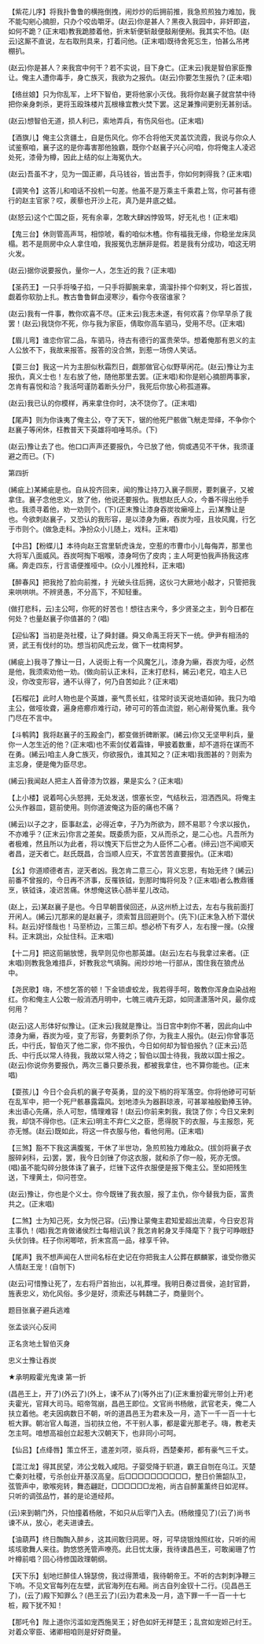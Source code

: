 <!-- { "loadSidebar": true } -->
【紫花儿序】将我扑鲁鲁的横拖倒拽，闹炒炒的后拥前推，我急煎煎独力难加，我不能勾剜心摘胆，只办个咬齿嚼牙。(赵云)你是甚人？黑夜入我园中，非奸即盗，如何不跪？(正末唱)教我跪膝着他，折末斩便斩敲便敲剐便剐。我其实不怕。(赵云)这厮不直说，左右取刑具来，打着问他。(正末唱)既待舍死忘生，怕甚么吊拷棚扒。

(赵云)你是甚人？来我宫中何干？若不实说，目下身亡。(正末云)我是智伯家臣豫让。俺主人遭你毒手，身亡族灭，我欲为之报仇。(赵云)你要怎生报仇？(正未唱)

【络丝娘】只为你乱军，上坏下智伯，更将他家小灭伐。我将你赵襄子就宫禁中待把你亲身刺杀，更将玉殴珠楼片瓦根椽宜教火焚下罢。这足兼豫间更别无甚别话。

(赵云)想智伯无道，损人利已，索地弄兵，有伤风俗也。(正末唱)

【酒旗儿】俺主公贪疆土，自是伤风化。你不合将他天灵盖饮流霞，我说与你众人试鉴察咱，襄子这的是你毒害那他独霸，既你个赵襄子兴心问咱，你将俺主人凌迟处死，漆骨为樽，因此上结的似上海冤仇大。

(赵云)吾虽不才，见为一国正卿，兵马钱谷，皆出吾手，你如何刺得我？(正末唱)

【调笑令】这答儿和咱话不投机一句差。他虽不是万乘主千乘君上驾，你可甚有德行的赵主官家？哎，蒺藜也开沙上花，真乃是井底之蛙。

(赵怒云)这个亡国之臣，死有余辜，怎敢大肆凶悖毁骂，好无礼也！(正末唱)

【鬼三台】休则管高声骂，相惊唬，看的咱似木楂。你有福我无缘，你稳坐龙床凤榻。若不是厕房中众人拿住咱，我报冤仇志酬非是假。若是我有分成功，咱这无明火发。

(赵云)据你说要报仇，量你一人，怎生近的我？(正末唱)

【圣药王】一只手将嗓子掐，一只手将脚腕来拿，滴溜扑摔个仰剌叉，将匕首拔，觑着你软肋上扎。教古鲁鲁鲜血浸寒沙，看你今夜宿谁家？

(赵云)我有一件事，教你欢喜不尽。(正末云)我志未遂，有何欢喜？你早早杀了我罢！(赵云)我饶你不死，你与我为家臣，倩取你高车驷马，受用不尽。(正末唱)

【眉儿弯】谁恋你官二品，车驷马，待古有德行的富贵荣华。想着俺那有恩义的主人公放不下，我故来报答。报答的没合煞，到惹一场傍人笑话。

【耍三台】我这一片为主胆似秋霜烈日，觑那做官心似野草闲花。(赵云)豫让为主报仇，真义士也！左右放了他，随他那里去罢。(正末唱)和你是剜心摘胆两事家，怎肯有喜悦和洽？我活呵谨防着断头分尸，我死后你放心称孤道寡。

(赵云)我已认的你模样，再来拿住你时，决不饶你了。(正末唱)

【尾声】则为你诛夷了俺主公，夺了天下，锯的他死尸骸做飞觥走斝绎，不争你个赵襄子等闲休，枉教普天下英雄将咱唾骂杀。(下)

(赵云)豫让去了也。他口口声声还要报仇，今已放了他，倘或遇见不干休，我须谨避之而已。(下)

第四折

(絺疵上)某絺疵是也。自从投齐回来，闻的豫让持刀入襄子厕房，要刺襄子，又被拿住。襄子念他忠义，放了他，他说还要报仇。我想赵氏人众，今番不得出他手也。我须寻着他，劝一劝则个。(下)(正末豫让漆身吞炭妆癞哑上，云)某豫让是也。今欲刺赵襄子，又恐认的我形容，是以漆身为癞，吞炭为哑，且妆风魔，行乞于市则个。(做急走科。净扮众小儿随上，戏科。正末唱)

【中吕】【粉蝶儿】本待向赵王宫里斩虎诛龙，空惹的市曹巾小儿每侮弄，那里也大将军八面威风。吞炭呵掏下咽喉，漆身呵伤了皮肉；主人呵更怕我声扬我这疼痛。奔走四东，行言语便推哑中。(众小儿推抢科，正末唱)

【醉春风】把我抢了脸向前推，扌光破头往后拥，这伙刁大厥地小敲才，只管把我来哄哄哄。不辨贤愚，不分高下，不知轻重。

(做打悲科，云)主公呵，你死的好苦也！想往古来今，多少贤圣之主，到今日都在何处？也量赵襄子你值甚的？(唱)

【迎仙客】当初是尧社稷，让了舜封疆。舜又命禹王将天下一统。伊尹有相汤的贤，武王有伐纣的功。想当初风虎云龙，做下一枕南柯梦。

(絺疵上)我寻了豫让一日，人说街上有一个风魔乞儿，漆身为癞，吞炭为哑，必然是他，我须索劝他一劝。(做向前认正末科，正末打悲科，絺云)老兄，咱主人已没，你改变形容，通不认得了，何乃自苦如此？(正末唱)

【石榴花】此时人物也是个英雄，豪气贯长虹，往常时谈天说地语如钟。我只为咱主公，做哑妆聋，遍身疮癤疖难行动，碜可可的答血流盥，剜心剐骨冤仇重。我今门尽在不言中。

【斗鹌鹑】我将赵襄子的玉殿金门，都变做折碑断冢。(絺云)你又无坚甲利兵，量你一人怎生近的他？(正末唱)也不索剑仗着霜锋，甲披着数重，却不道将在谋而不在勇。(絺云)咱主人身亡族灭，你欲报仇，谁其知之？(正末唱)我图甚的？则索为主忘身，便是俺为臣尽忠。

(絺云)我闻赵人把主人首骨漆为饮器，果是实么？(正末唱)

【上小楼】说着呵心头怒拥，无处发送，恨塞长空，气结秋云，泪洒西风。将俺主公头作器皿，筵前使用。则你道波俺这为臣的痛也不痛？

(絺云)以子之才，臣事赵孟，必得近幸，子乃为所欲为，顾不易耶？今求以报仇，不亦难乎？(正末云)你言之差矣。既委质为臣，又从而杀之，是二心也。凡吾所为者极难，然且所以为此者，将以愧天下后世之为人臣怀二心者。(缔云)岂不闻顺天者昌，逆天者亡。赵氏既昌，合当顺人应天，不宜苦苦直要报仇。(正末唱)

【幺】你道顺德者吉，逆天者凶。我怎肯二意三心，背义忘恩，有始无终？(絺云)前番不曾报的，今日再不济事，反罹铁钺，到那时悔将何及？(正末唱)者么教鼎镬烹，铁钺诛，凌迟苦痛。休想俺这铁心肠半星儿改动。

(赵上，云)某赵襄子是也。今日早朝晋侯回还，从这州桥上过去，左右与我前面打开闲人。(絺云)兀那来的是赵襄子，须索暂且回避则个。(先下)(正末急入桥下潜伏科。赵云)好怪哉也！马至桥边，三策三却。想必桥下有歹人，左右搜一搜。(众搜科。正末跳出，众扯住科。正末唱)

【十二月】把这荝鎆放憁，我早则见你也那英雄。(赵云)左右与我拿过来者。(正末唱)则教我急难措乒，奸教我忿气填胸。闹炒炒地一行部从，围住我在狼虎丛中。

【尧民歌】嗨，不想乞答的顿！下金锁虐蛟龙，我若得手呵，敢教你浑身血染战袍红。你和俺主人公敢一般消洒月明中，七魄三魂卉无踪，如同潇潇落叶风，最你成何用？

(赵云)这人形体好似豫让。(正末云)我就是豫让。当日宫中刺你不著，因此向山中漆身为癞，吞炭为哑，变了形容，务要刺杀了你，为我主人报仇。(赵云)你曾事范氏，中行氏，智伯灭了他二家，你不报仇，今日如何却为智伯报仇？(正末云)范氏、中行氏以常人待我，我故以常人待之；智伯以国士待我，我故以国士报之。(赵云)你说你务要报仇，两次三番只要杀我，都被我拿住，也不算你能也。(正末唱)

【耍孩儿】今日个会兵机的襄子夸英勇，显的没下梢的将军落空。你将他碜可可斩在乱军中，把一个死尸骸暴露霜风。划地漆头为器斟琼液，可甚翠袖殷勤捧玉钟。未出语心先痛，杀人可恕，情理难容！(赵云)你前来刺我，我饶了你；今日又来刺我，却饶不得你也。(正末云)明主不弃仁义之臣，愿得脱下的衣服，与主报怨，死亦无憾。(赵云)既如此，将这一件衣服与他，看他何用。(正末唱)

【三煞】豁不下我这满腹冤，干休了半世功，急煎煎独力难敌众。(拔剑将襄子衣服碎剁科，云)罢，罢，我今日剑锉了你这衣服，就和杀了你一般，死亦无恨。(唱)虽不能勾碎分肢体诛了襄子，烂锉下这件衣服便是报下俺主公。至如把残生送，下埋黄土，仰问苍空。

(赵云)豫让，你也是个义士。你今既锉了我衣服，报了主仇，你今替我为臣，富贵共之。(正末唱)

【二煞】士为知己死，女为悦己容。(云)豫让蒙俺主君知爱超出流辈，今日安忍背主事仇！(唱)我怎肯做诸侯烈士每相讥讽？我怎肯躬身叉手降麾下？我宁可睁眼舒头伏剑锋。枉子你闲唧哝，折末宫高一品，禄享千钟。

【尾声】我不想声闻在人世间名标在史记在你把我主人公葬在麒麟冢，谁受你徼买人情赵王宠！(自刎下)

(赵云)可惜豫让死了，左右将尸首抬出，以礼葬埋。我明日奏过晋侯，追封官爵，旌表忠义，劝化风俗。多少是好，须索还与韩魏二子，商量则个。

题目张襄子避兵逃难

张孟谈兴心反间

正名贪地土智伯灭身

忠义士豫让吞炭
　

★承明殿霍光鬼谏
第一折

(昌邑王上，开了)(外云了)(外上，谏不从了)(等外出了)(正末重扮霍光带剑上开)老夫霍光，官拜大司马。昭帝驾崩，昌邑王即位。文官尚书杨敞，武官老夫，俺二人扶立着他。老夫因病数日不朝，听的道昌邑王为君未及一月，造下一千一百一十七桩大罪。朝冶官人每道，当初扶立他，不干别人事，都是霍光那老子。嗨，教老夫怎主呵。喑想高祖创立起惹大汉朝天下，也非同小可呵。

【仙吕】【点绛唇】策立怀王，遣差刘项，驱兵将，西楚秦邦，都有豪气三千丈。

【混江龙】得其民望，沛公戈戟入咸阳。子婴受降于轵道，霸王自刎在乌江。灭楚亡秦刘社稷，亏杀创业开基汉高皇。后□□□□□□□□□□，整日价箫韶队卫，弦管声中，歌喉宛转，舞态翩跹，□□□□□□龙袍，尚古自醉薰薰终日如泥样。只听的调弦品竹，甚的是论道经邦。

(云)来到朝门外，只怕撞着杨敞，不如只从后宰门入去。(杨敞撞见了)(云了)尚书谏不从，放心，老夫进谏去。

【油葫芦】终日醄醄入醉乡，这其间敢归洞房。呀，可早烧银烛照红妆，只听的闹垓垓歌舞人来往。韵悠悠羌管声嘹亮。此日忧太康，我待谏昌邑王，可敢阑珊了竹叶樽前唱？回心待修国政理朝纲。

【天下乐】刬地烂醉佳人锦瑟傍，我过得萧墙，我待朝帝王。不听的古刺刺净鞭三下响。不见文官每列在左壁，武官海列在右厢。尚古自列金钗十二行。(见昌邑王了)，(云了)殿下知罪么？(邑王云了)(云)为君未及一月，造下罪一千一百一十七桩，殿下犹不知！

【那吒令】陛上道你污滥如宠西施吴王；好色如奸无祥楚王；乱宫如宠妲己纣王。对着众宰臣、诸卿相咱则是好好商量。

